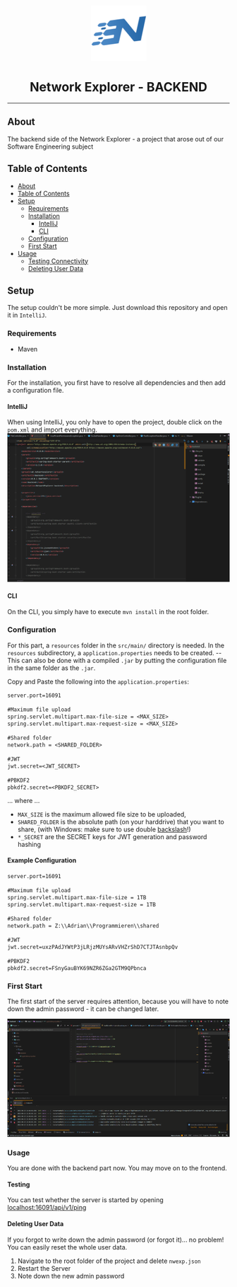<p align="center">
  <img alt="Figaro" src="media/nwexp_logo.png" width="125" height="125" />
</p>

<h1 align="center">Network Explorer - BACKEND</h1>

---

## About

The backend side of the Network Explorer - a project that arose out of our Software Engineering subject

## Table of Contents
- [About](#about)
- [Table of Contents](#table-of-contents)
- [Setup](#setup)
  - [Requirements](#requirements)
  - [Installation](#installation)
    - [IntelliJ](#intellij)
    - [CLI](#cli)
  - [Configuration](#configuration)
  - [First Start](#first-start)
- [Usage](#usage)
  - [Testing Connectivity](#testing)
  - [Deleting User Data](#deleting-user-data)
  
## Setup

The setup couldn't be more simple. Just download this repository and open it in `IntelliJ`.

### Requirements

* Maven

### Installation

For the installation, you first have to resolve all dependencies and then add a configuration file.

#### IntelliJ

When using IntelliJ, you only have to open the project, double click on the `pom.xml` and import everything.
![MavenImport](./media/MavenImport.gif)

#### CLI

On the CLI, you simply have to execute `mvn install` in the root folder.

### Configuration

For this part, a `resources` folder in the `src/main/` directory is needed. In the `resources` subdirectory, a `application.properties` needs to be created. -- This can also be done with a compiled `.jar` by putting the configuration file in the same folder as the `.jar`.

Copy and Paste the following into the `application.properties`:

```properties
server.port=16091

#Maximum file upload
spring.servlet.multipart.max-file-size = <MAX_SIZE>
spring.servlet.multipart.max-request-size = <MAX_SIZE>

#Shared folder
network.path = <SHARED_FOLDER>

#JWT
jwt.secret=<JWT_SECRET>

#PBKDF2
pbkdf2.secret=<PBKDF2_SECRET>
```
... where ...
* `MAX_SIZE` is the maximum allowed file size to be uploaded,
* `SHARED_FOLDER` is the absolute path (on your harddrive) that you want to share, (with Windows: make sure to use double <u>backslash</u>!)
* `*_SECRET` are the SECRET keys for JWT generation and password hashing

#### Example Configuration

```properties
server.port=16091

#Maximum file upload
spring.servlet.multipart.max-file-size = 1TB
spring.servlet.multipart.max-request-size = 1TB

#Shared folder
network.path = Z:\\Adrian\\Programmieren\\shared

#JWT
jwt.secret=uxzPAdJYWtP3jLRjzMUYsARvVHZrShD7CTJTAsnbpQv

#PBKDF2
pbkdf2.secret=FSnyGauBYK69NZR6ZGa2GTM9QPbnca
```

### First Start

The first start of the server requires attention, because you will have to note down the admin password - it can be changed later.

![FirstStart](./media/FirstStart.gif)

### Usage

You are done with the backend part now. You may move on to the frontend.

#### Testing

You can test whether the server is started by opening [localhost:16091/api/v1/ping](http://localhost:16091/api/v1/ping)

#### Deleting User Data

If you forgot to write down the admin password (or forgot it)... no problem! You can easily reset the whole user data. 

1. Navigate to the root folder of the project and delete `nwexp.json`
2. Restart the Server
3. Note down the new admin password
